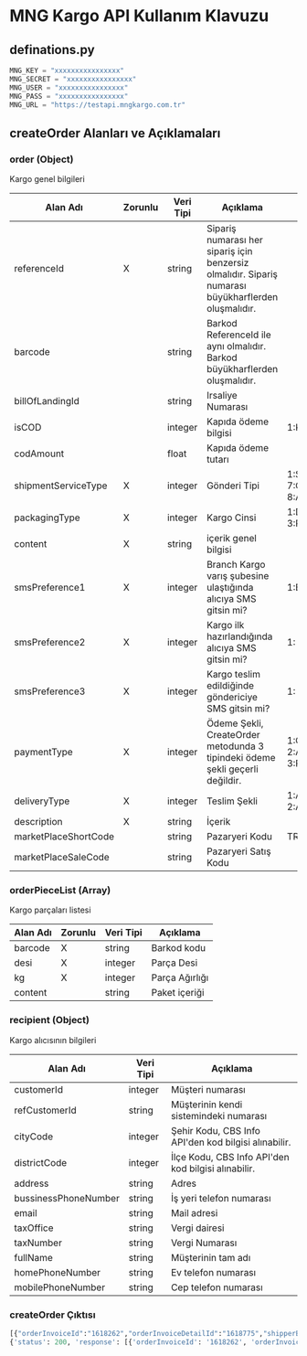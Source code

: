 # MNG Kargo API Kullanım Klavuzu

## definations.py

```python
MNG_KEY = "xxxxxxxxxxxxxxxx"
MNG_SECRET = "xxxxxxxxxxxxxxxx"
MNG_USER = "xxxxxxxxxxxxxxxx"
MNG_PASS = "xxxxxxxxxxxxxxxx"
MNG_URL = "https://testapi.mngkargo.com.tr"
```

## createOrder Alanları ve Açıklamaları

### order (Object)

Kargo genel bilgileri

| Alan Adı             | Zorunlu | Veri Tipi | Açıklama                                                                                             | Dğerler                                                  |
| -------------------- | ------- | --------- | ---------------------------------------------------------------------------------------------------- | -------------------------------------------------------- |
| referenceId          | X       | string    | Sipariş numarası her sipariş için benzersiz olmalıdır. Sipariş numarası büyükharflerden oluşmalıdır. |                                                          |
| barcode              |         | string    | Barkod ReferenceId ile aynı olmalıdır. Barkod büyükharflerden oluşmalıdır.                           |                                                          |
| billOfLandingId      |         | string    | Irsaliye Numarası                                                                                    |                                                          |
| isCOD                |         | integer   | Kapıda ödeme bilgisi                                                                                 | 1:Kapıda Ödeme                                           |
| codAmount            |         | float     | Kapıda ödeme tutarı                                                                                  |                                                          |
| shipmentServiceType  | X       | integer   | Gönderi Tipi                                                                                         | 1:STANDART_TESLİMAT, 7:GUNİCİ_TESLİMAT, 8:AKŞAM_TESLİMAT |
| packagingType        | X       | integer   | Kargo Cinsi                                                                                          | 1:DOSYA, 2:Mİ, 3:PAKET, 4:KOLİ                           |
| content              | X       | string    | içerik genel bilgisi                                                                                 |                                                          |
| smsPreference1       | X       | integer   | Branch Kargo varış şubesine ulaştığında alıcıya SMS gitsin mi?                                       | 1:Evet, 0:Hayır                                          |
| smsPreference2       | X       | integer   | Kargo ilk hazırlandığında alıcıya SMS gitsin mi?                                                     | 1: Evet, 0: Hayır                                        |
| smsPreference3       | X       | integer   | Kargo teslim edildiğinde göndericiye SMS gitsin mi?                                                  | 1: Evet, 0: Hayır                                        |
| paymentType          | X       | integer   | Ödeme Şekli, CreateOrder metodunda 3 tipindeki ödeme şekli geçerli değildir.                         | 1:GONDERICI_ODER, 2:ALICI_ODER, 3:PLATFORM_ODER          |
| deliveryType         | X       | integer   | Teslim Şekli                                                                                         | 1:ADRESE_TESLIM, 2:ALICISI_HABERLİ                       |
| description          | X       | string    | İçerik                                                                                               |                                                          |
| marketPlaceShortCode |         | string    | Pazaryeri Kodu                                                                                       | TRND, N11, GG, VIVE                                      |
| marketPlaceSaleCode  |         | string    | Pazaryeri Satış Kodu                                                                                 |                                                          |

### orderPieceList (Array)

Kargo parçaları listesi

| Alan Adı | Zorunlu | Veri Tipi | Açıklama       |
| -------- | ------- | --------- | -------------- |
| barcode  | X       | string    | Barkod kodu    |
| desi     | X       | integer   | Parça Desi     |
| kg       | X       | integer   | Parça Ağırlığı |
| content  |         | string    | Paket içeriği  |

### recipient (Object)

Kargo alıcısının bilgileri

| Alan Adı             | Veri Tipi | Açıklama                                             |
| -------------------- | --------- | ---------------------------------------------------- |
| customerId           | integer   | Müşteri numarası                                     |
| refCustomerId        | string    | Müşterinin kendi sistemindeki numarası               |
| cityCode             | integer   | Şehir Kodu, CBS Info API'den kod bilgisi alınabilir. |
| districtCode         | integer   | İlçe Kodu, CBS Info API'den kod bilgisi alınabilir.  |
| address              | string    | Adres                                                |
| bussinessPhoneNumber | string    | İş yeri telefon numarası                             |
| email                | string    | Mail adresi                                          |
| taxOffice            | string    | Vergi dairesi                                        |
| taxNumber            | string    | Vergi Numarası                                       |
| fullName             | string    | Müşterinin tam adı                                   |
| homePhoneNumber      | string    | Ev telefon numarası                                  |
| mobilePhoneNumber    | string    | Cep telefon numarası                                 |

### createOrder Çıktısı

```python
[{"orderInvoiceId":"1618262","orderInvoiceDetailId":"1618775","shipperBranchCode":"03401700","referenceId":"SIPARIS134567"}]
{'status': 200, 'response': [{'orderInvoiceId': '1618262', 'orderInvoiceDetailId': '1618775', 'shipperBranchCode': '03401700', 'referenceId': 'SIPARIS134567'}]}
```
